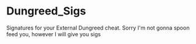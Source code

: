 # Dungreed_Sigs
Signatures for your External Dungreed cheat. Sorry I'm not gonna spoon feed you, however I will give you sigs
